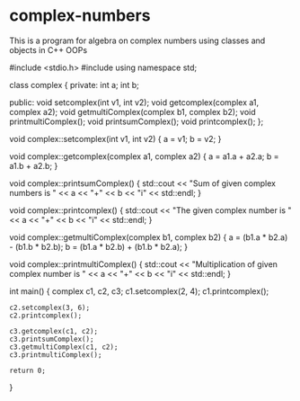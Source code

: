 # complex-numbers
This is a program for algebra on complex numbers using classes and objects in C++ OOPs


#include <stdio.h>
#include <iostream>
using namespace std;

class complex
{
private:
    int a;
    int b;

public:
    void setcomplex(int v1, int v2);
    void getcomplex(complex a1, complex a2);
    void getmultiComplex(complex b1, complex b2);
    void printmultiComplex();
    void printsumComplex();
    void printcomplex();
};

void complex::setcomplex(int v1, int v2)
{
    a = v1;
    b = v2;
}

void complex::getcomplex(complex a1, complex a2)
{
    a = a1.a + a2.a;
    b = a1.b + a2.b;
}

void complex::printsumComplex()
{
    std::cout << "Sum of given complex numbers is " << a << "+" << b << "i" << std::endl;
}

void complex::printcomplex()
{
    std::cout << "The given complex number is " << a << "+" << b << "i" << std::endl;
}

void complex::getmultiComplex(complex b1, complex b2)
{
    a = (b1.a * b2.a) - (b1.b * b2.b);
    b = (b1.a * b2.b) + (b1.b * b2.a);
}

void complex::printmultiComplex()
{
    std::cout << "Multiplication of given complex number is " << a << "+" << b << "i" << std::endl;
}

int main()
{
    complex c1, c2, c3;
    c1.setcomplex(2, 4);
    c1.printcomplex();

    c2.setcomplex(3, 6);
    c2.printcomplex();

    c3.getcomplex(c1, c2);
    c3.printsumComplex();
    c3.getmultiComplex(c1, c2);
    c3.printmultiComplex();

    return 0;
}
